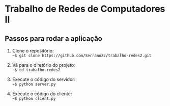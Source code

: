 # Trabalho de Redes de Computadores II
## Passos para rodar a aplicação 
1. Clone o repositório: <br/>
`~$ git clone https://github.com/SerranoZz/trabalho-redes2.git`

2. Vá para o diretório do projeto:<br/>
`~$ cd trabalho-redes2`

3. Execute o código do servidor:<br/>
`~$ python server.py`

5. Execute o código do cliente:<br/>
`~$ python client.py`
